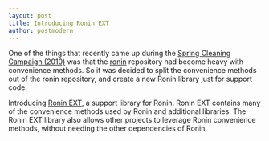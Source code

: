 ```yaml
---
layout: post
title: Introducing Ronin EXT
author: postmodern
---
```


One of the things that recently came up during the
[Spring Cleaning Campaign (2010)](/blog/2010/01/12/spring-cleaning.html)
was that the [ronin](http://github.com/ronin-ruby/ronin) repository had
become heavy with convenience methods. So it was decided to split the
convenience methods out of the ronin repository, and create a new
Ronin library just for support code.

Introducing [Ronin EXT](http://github.com/ronin-ruby/ronin-ext),
a support library for Ronin. Ronin EXT contains many of the convenience
methods used by Ronin and additional libraries. The Ronin EXT library
also allows other projects to leverage Ronin convenience methods, without
needing the other dependencies of Ronin.

